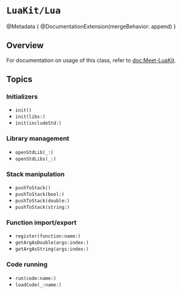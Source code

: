 # ``LuaKit/Lua``

@Metadata {
    @DocumentationExtension(mergeBehavior: append)
}

## Overview

For documentation on usage of this class, refer to <doc:Meet-LuaKit>.

## Topics

### Initializers

- ``init()``
- ``init(libs:)``
- ``init(includeStd:)``

### Library management

- ``openStdLib(_:)``
- ``openStdLibs(_:)``

### Stack manipulation

- ``pushToStack()``
- ``pushToStack(bool:)``
- ``pushToStack(double:)``
- ``pushToStack(string:)``

### Function import/export

- ``register(function:name:)``
- ``getArgAsDouble(args:index:)``
- ``getArgAsString(args:index:)``

### Code running

- ``run(code:name:)``
- ``loadCode(_:name:)``
